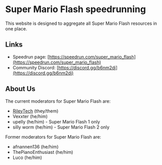 # Super Mario Flash speedrunning

This website is designed to aggregate all Super Mario Flash resources in one place.

## Links
- Speedrun page: [https://speedrun.com/super_mario_flash](https://speedrun.com/super_mario_flash)
- Community Discord: [https://discord.gg/b6nm2dj](https://discord.gg/b6nm2dj)

## About Us

The current moderators for Super Mario Flash are:

- [RileyTech](https://rayyaw.github.io) (they/them)
- Vexxter (he/him)
- upelly (he/him) - Super Mario Flash 1 only
- silly worm (he/him) - Super Mario Flash 2 only

Former moderators for Super Mario Flash are:

- afnannen136 (he/him)
- ThePianoEnthusiast (he/him)
- Luco (he/him)

